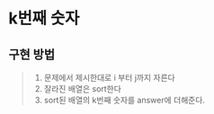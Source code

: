 k번째 숫자
===

## 구현 방법
> 1. 문제에서 제시한대로 i 부터 j까지 자른다
> 2. 잘라진 배열은 sort한다
> 3. sort된 배열의 k번째 숫자를 answer에 더해준다.
